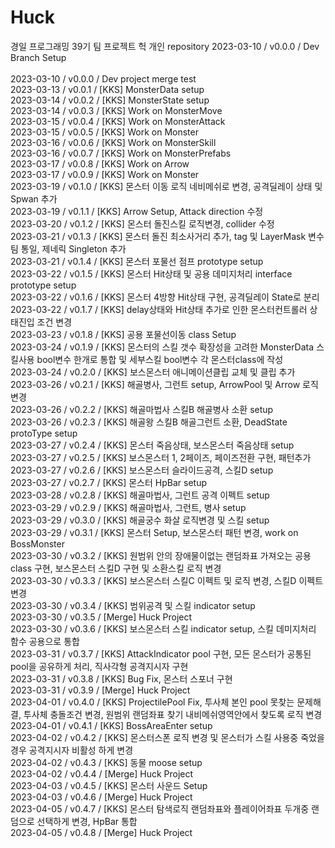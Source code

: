 # Huck
경일 프로그래밍 39기 팀 프로젝트 헉 개인 repository
2023-03-10 / v0.0.0 / Dev Branch Setup</br>      
2023-03-10 / v0.0.0 / Dev project merge test</br>
2023-03-13 / v0.0.1 / [KKS] MonsterData setup</br>
2023-03-14 / v0.0.2 / [KKS] MonsterState setup</br>
2023-03-14 / v0.0.3 / [KKS] Work on MonsterMove</br>
2023-03-15 / v0.0.4 / [KKS] Work on MonsterAttack</br>
2023-03-15 / v0.0.5 / [KKS] Work on Monster</br>
2023-03-16 / v0.0.6 / [KKS] Work on MonsterSkill</br>
2023-03-16 / v0.0.7 / [KKS] Work on MonsterPrefabs</br>
2023-03-17 / v0.0.8 / [KKS] Work on Arrow</br>
2023-03-17 / v0.0.9 / [KKS] Work on Monster</br>
2023-03-19 / v0.1.0 / [KKS] 몬스터 이동 로직 네비메쉬로 변경, 공격딜레이 상태 및 Spwan 추가</br>
2023-03-19 / v0.1.1 / [KKS] Arrow Setup, Attack direction 수정</br>
2023-03-20 / v0.1.2 / [KKS] 몬스터 돌진스킬 로직변경, collider 수정</br>
2023-03-21 / v0.1.3 / [KKS] 몬스터 돌진 최소사거리 추가, tag 및 LayerMask 변수 팀 통일, 제네릭 Singleton 추가</br>
2023-03-21 / v0.1.4 / [KKS] 몬스터 포물선 점프 prototype setup</br>
2023-03-22 / v0.1.5 / [KKS] 몬스터 Hit상태 및 공용 데미지처리 interface prototype setup</br>
2023-03-22 / v0.1.6 / [KKS] 몬스터 4방향 Hit상태 구현, 공격딜레이 State로 분리</br>
2023-03-22 / v0.1.7 / [KKS] delay상태와 Hit상태 추가로 인한 몬스터컨트롤러 상태진입 조건 변경</br>
2023-03-23 / v0.1.8 / [KKS] 공용 포물선이동 class Setup</br>
2023-03-24 / v0.1.9 / [KKS] 몬스터의 스킬 갯수 확장성을 고려한 MonsterData 스킬사용 bool변수 한개로 통합 및 세부스킬 bool변수 각 몬스터class에 작성</br>
2023-03-24 / v0.2.0 / [KKS] 보스몬스터 애니메이션클립 교체 및 클립 추가</br>
2023-03-26 / v0.2.1 / [KKS] 해골병사, 그런트 setup, ArrowPool 및 Arrow 로직 변경</br>
2023-03-26 / v0.2.2 / [KKS] 해골마법사 스킬B 해골병사 소환 setup</br>
2023-03-26 / v0.2.3 / [KKS] 해골왕 스킬B 해골그런트 소환, DeadState protoType setup</br>
2023-03-27 / v0.2.4 / [KKS] 몬스터 죽음상태, 보스몬스터 죽음상태 setup</br>
2023-03-27 / v0.2.5 / [KKS] 보스몬스터 1, 2페이즈, 페이즈전환 구현, 패턴추가</br>
2023-03-27 / v0.2.6 / [KKS] 보스몬스터 슬라이드공격, 스킬D setup</br>
2023-03-27 / v0.2.7 / [KKS] 몬스터 HpBar setup</br>
2023-03-28 / v0.2.8 / [KKS] 해골마법사, 그런트 공격 이펙트 setup</br>
2023-03-29 / v0.2.9 / [KKS] 해골마법사, 그런트, 병사 setup</br>
2023-03-29 / v0.3.0 / [KKS] 해골궁수 화살 로직변경 및 스킬 setup</br>
2023-03-29 / v0.3.1 / [KKS] 몬스터 Setup, 보스몬스터 패턴 변경, work on BossMonster</br>
2023-03-30 / v0.3.2 / [KKS] 원범위 안의 장애물이없는 랜덤좌표 가져오는 공용class 구현, 보스몬스터 스킬D 구현 및 소환스킬 로직 변경</br>
2023-03-30 / v0.3.3 / [KKS] 보스몬스터 스킬C 이펙트 및 로직 변경, 스킬D 이펙트 변경</br>
2023-03-30 / v0.3.4 / [KKS] 범위공격 및 스킬 indicator setup</br>
2023-03-30 / v0.3.5 / [Merge] Huck Project</br>
2023-03-30 / v0.3.6 / [KKS] 보스몬스터 스킬 indicator setup, 스킬 데미지처리 함수 공용으로 통합</br>
2023-03-31 / v0.3.7 / [KKS] AttackIndicator pool 구현, 모든 몬스터가 공통된 pool을 공유하게 처리, 직사각형 공격지시자 구현</br>
2023-03-31 / v0.3.8 / [KKS] Bug Fix, 몬스터 스포너 구현</br>
2023-03-31 / v0.3.9 / [Merge] Huck Project</br>
2023-04-01 / v0.4.0 / [KKS] ProjectilePool Fix, 투사체 본인 pool 못찾는 문제해결, 투사체 충돌조건 변경, 원범위 랜덤좌표 찾기 내비메쉬영역안에서 찾도록 로직 변경</br>
2023-04-01 / v0.4.1 / [KKS] BossAreaEnter setup</br>
2023-04-02 / v0.4.2 / [KKS] 몬스터스폰 로직 변경 및 몬스터가 스킬 사용중 죽었을 경우 공격지시자 비활성 하게 변경</br>
2023-04-02 / v0.4.3 / [KKS] 동물 moose setup</br>
2023-04-02 / v0.4.4 / [Merge] Huck Project</br>
2023-04-03 / v0.4.5 / [KKS] 몬스터 사운드 Setup</br>
2023-04-03 / v0.4.6 / [Merge] Huck Project</br>
2023-04-05 / v0.4.7 / [KKS] 몬스터 탐색로직 랜덤좌표와 플레이어좌표 두개중 랜덤으로 선택하게 변경, HpBar 통합</br>
2023-04-05 / v0.4.8 / [Merge] Huck Project</br>
